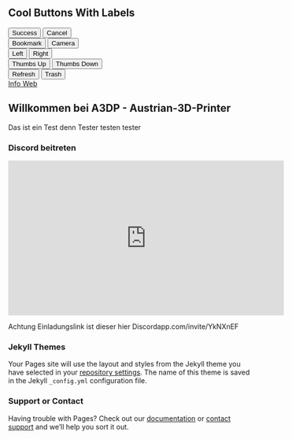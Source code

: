<div class="container">
    <div class="row">
        <h2>
            Cool Buttons With Labels</h2>
        <div class="col-md-12">
            <button type="button" class="btn btn-labeled btn-success">
                <span class="btn-label"><i class="glyphicon glyphicon-ok"></i></span>Success</button>
            <button type="button" class="btn btn-labeled btn-danger">
                <span class="btn-label"><i class="glyphicon glyphicon-remove"></i></span>Cancel</button>
            <br />
            <button type="button" class="btn btn-labeled btn-warning">
                <span class="btn-label"><i class="glyphicon glyphicon-bookmark"></i></span>Bookmark</button>
            <button type="button" class="btn btn-labeled btn-primary">
                <span class="btn-label"><i class="glyphicon glyphicon-camera"></i></span>Camera</button>
            <br />
            <button type="button" class="btn btn-labeled btn-default">
                <span class="btn-label"><i class="glyphicon glyphicon-chevron-left"></i></span>Left</button>
            <button type="button" class="btn btn-labeled btn-default">
                <span class="btn-label"><i class="glyphicon glyphicon-chevron-right"></i></span>
                Right</button>
            <br />
            <button type="button" class="btn btn-labeled btn-success">
                <span class="btn-label"><i class="glyphicon glyphicon-thumbs-up"></i></span>Thumbs
                Up</button>
            <button type="button" class="btn btn-labeled btn-danger">
                <span class="btn-label"><i class="glyphicon glyphicon-thumbs-down"></i></span>Thumbs
                Down</button>
            <br />
            <button type="button" class="btn btn-labeled btn-info">
                <span class="btn-label"><i class="glyphicon glyphicon-refresh"></i></span>Refresh</button>
            <button type="button" class="btn btn-labeled btn-danger">
                <span class="btn-label"><i class="glyphicon glyphicon-trash"></i></span>Trash</button>
            <br />
            <a class="btn btn-success btn-labeled" href="http://www.jquery2dotnet.com" role="button">
                <span class="btn-label"><i class="glyphicon glyphicon-info-sign"></i></span>Info Web</a>
        </div>
    </div>
</div>


## Willkommen bei A3DP - Austrian-3D-Printer


Das ist ein Test denn Tester testen tester

### Discord beitreten

<iframe width="560" height="315" src="https://www.youtube.com/embed/W76O4332r_k" frameborder="0" allow="accelerometer; autoplay; encrypted-media; gyroscope; picture-in-picture" allowfullscreen></iframe>

Achtung Einladungslink ist dieser hier Discordapp.com/invite/YkNXnEF

### Jekyll Themes

Your Pages site will use the layout and styles from the Jekyll theme you have selected in your [repository settings](https://github.com/A3DP/A3DP/settings). The name of this theme is saved in the Jekyll `_config.yml` configuration file.

### Support or Contact

Having trouble with Pages? Check out our [documentation](https://help.github.com/categories/github-pages-basics/) or [contact support](https://github.com/contact) and we’ll help you sort it out.
